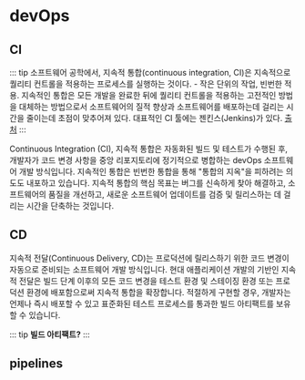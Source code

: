 # devOps

## CI

::: tip
소프트웨어 공학에서, 지속적 통합(continuous integration, CI)은 지속적으로 퀄리티 컨트롤을 적용하는 프로세스를 실행하는 것이다. - 작은 단위의 작업, 빈번한 적용. 지속적인 통합은 모든 개발을 완료한 뒤에 퀄리티 컨트롤을 적용하는 고전적인 방법을 대체하는 방법으로서 소프트웨어의 질적 향상과 소프트웨어를 배포하는데 걸리는 시간을 줄이는데 초점이 맞추어져 있다. 대표적인 CI 툴에는 젠킨스(Jenkins)가 있다. [출처](https://ko.wikipedia.org/wiki/%EC%A7%80%EC%86%8D%EC%A0%81_%ED%86%B5%ED%95%A9)
:::

Continuous Integration (CI), 지속적 통합은 자동화된 빌드 및 테스트가 수행된 후, 개발자가 코드 변경 사항을 중앙 리포지토리에 정기적으로 병합하는 devOps 소프트웨어 개발 방식입니다. 지속적인 통합은 빈번한 통합을 통해 "통합의 지옥"을 피하려는 의도도 내포하고 있습니다. 지속적 통합의 핵심 목표는 버그를 신속하게 찾아 해결하고, 소프트웨어의 품질을 개선하고, 새로운 소프트웨어 업데이트를 검증 및 릴리스하는 데 걸리는 시간을 단축하는 것입니다.

## CD

지속적 전달(Continuous Delivery, CD)는 프로덕션에 릴리스하기 위한 코드 변경이 자동으로 준비되는 소프트웨어 개발 방식입니다. 현대 애플리케이션 개발의 기반인 지속적 전달은 빌드 단계 이후의 모든 코드 변경을 테스트 환경 및 스테이징 환경 또는 프로덕션 환경에 배포함으로써 지속적 통합을 확장합니다. 적절하게 구현할 경우, 개발자는 언제나 즉시 배포할 수 있고 표준화된 테스트 프로세스를 통과한 빌드 아티팩트를 보유할 수 있습니다.

::: tip
**빌드 아티팩트?**
:::

## pipelines

